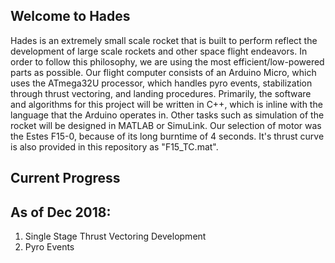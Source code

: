 ## Welcome to Hades

Hades is an extremely small scale rocket that is built to perform reflect the development of large scale rockets and other space flight endeavors. In order to follow this philosophy, we are using the most efficient/low-powered parts as possible. Our flight computer consists of an Arduino Micro, which uses the ATmega32U processor, which handles pyro events, stabilization through thrust vectoring, and landing procedures.
Primarily, the software and algorithms for this project will be written in C++, which is inline with the language that the Arduino operates in. Other tasks such as simulation of the rocket will be designed in MATLAB or SimuLink. Our selection of motor was the Estes F15-0, because of its long burntime of 4 seconds. It's thrust curve is also provided in this repository as "F15_TC.mat".
## Current Progress
## As of Dec 2018:
1. Single Stage Thrust Vectoring Development
2. Pyro Events
